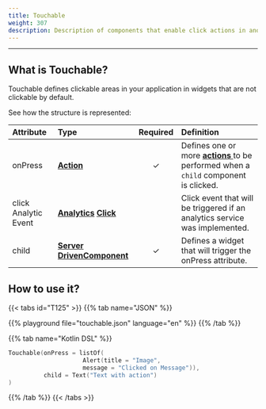 ```yaml
---
title: Touchable
weight: 307
description: Description of components that enable click actions in another components
---
```


---

## What is Touchable?

Touchable defines clickable areas in your application in widgets that are not clickable by default.

See how the structure is represented: 

<table>
  <thead>
    <tr>
      <th style="text-align:left"><strong>Attribute</strong>
      </th>
      <th style="text-align:left"><strong>Type</strong>
      </th>
      <th style="text-align:left">Required</th>
      <th style="text-align:left"><strong>Definition</strong>
      </th>
    </tr>
  </thead>
  <tbody>
    <tr>
      <td style="text-align:left">onPress</td>
      <td style="text-align:left"><a href="https://docs.usebeagle.io/api/actions"><strong>Action</strong></a></td>
      <td
      style="text-align:center">&#x2713;</td>
        <td style="text-align:left">
          Defines one or more<strong> </strong><a href="https://docs.usebeagle.io/api/actions"><strong>actions </strong></a>to
            be performed when a <code>child</code> component is clicked.
        </td>
    </tr>
    <tr>
      <td style="text-align:left">
        click Analytic Event
      </td>
      <td style="text-align:left">
       <a href="https://docs.usebeagle.io/api/analytics#click-option"><strong>Analytics</strong></a>
       <a href="https://docs.usebeagle.io/api/analytics#click-option"><strong>Click</strong></a>
      </td>
      <td style="text-align:left"></td>
      <td style="text-align:left">Click event that will be triggered if an analytics service was implemented.</td>
    </tr>
    <tr>
      <td style="text-align:left">child</td>
      <td style="text-align:left">
       <a href="../widget"><strong>Server</strong></a>
       <a href="https://docs.usebeagle.io/api/widget"><strong>DrivenComponent</strong></a>
      </td>
      <td style="text-align:center">&#x2713;</td>
      <td style="text-align:left">Defines a widget that will trigger the<a href="https://docs.usebeagle.io/v/v1.0-en/api/actions"><strong> </strong></a>onPress
        attribute.</td>
    </tr>
  </tbody>
</table>

## How to use it?

{{< tabs id="T125" >}}
{{% tab name="JSON" %}}
<!-- json-playground:touchable.json
{
  "_beagleComponent_": "beagle:touchable",
  "onPress": [
    {
      "_beagleAction_": "beagle:alert",
      "message": "This is a touchable!"
    }
  ],
  "child":
  {
  "_beagleComponent_": "beagle:text",
  "text": "Text with action"
}
}
-->
{{% playground file="touchable.json" language="en" %}}
{{% /tab %}}

{{% tab name="Kotlin DSL" %}}
```kotlin
Touchable(onPress = listOf(
			         Alert(title = "Image", 
                     message = "Clicked on Message")),
          child = Text("Text with action")
)
```
{{% /tab %}}
{{< /tabs >}}
